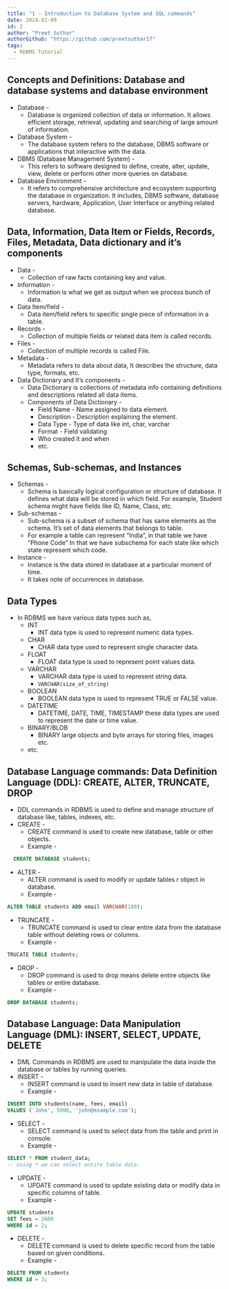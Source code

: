 ```yaml
---
title: "1 - Introduction to Database System and SQL commands"
date: 2024-01-09
id: 2
author: "Preet Suthar"
authorGithub: "https://github.com/preetsuthar17"
tags:
  - RDBMS Tutorial
---
```


## Concepts and Definitions: Database and database systems and database environment

- Database -
  - Database is organized collection of data or information. It allows efficient storage, retrieval, updating and searching of large amount of information.
- Database System -
  - The database system refers to the database, DBMS software or applications that interactive with the data.
- DBMS (Database Management System) -
  - This refers to software designed to define, create, alter, update, view, delete or perform other more queries on database.
- Database Environment -
  - It refers to comprehensive architecture and ecosystem supporting the database in organization. It includes, DBMS software, database servers, hardware, Application, User Interface or anything related database.

## Data, Information, Data Item or Fields, Records, Files, Metadata, Data dictionary and it’s components

- Data -
  - Collection of raw facts containing key and value.
- Information -
  - Information is what we get as output when we process bunch of data.
- Data Item/field -
  - Data item/field refers to specific single piece of information in a table.
- Records -
  - Collection of multiple fields or related data item is called records.
- Files -
  - Collection of multiple records is called File.
- Metadata -
  - Metadata refers to data about data, It describes the structure, data type, formats, etc.
- Data Dictionary and It’s components -
  - Data Dictionary is collections of metadata info containing definitions and descriptions related all data items.
  - Components of Data Dictionary -
    - Field Name - Name assigned to data element.
    - Description - Description explaining the element.
    - Data Type - Type of data like int, char, varchar
    - Format - Field validating
    - Who created it and when
    - etc.

## Schemas, Sub-schemas, and Instances

- Schemas -
  - Schema is basically logical configuration or structure of database. It defines what data will be stored in which field. For example, Student schema might have fields like ID, Name, Class, etc.
- Sub-schemas -
  - Sub-schema is a subset of schema that has same elements as the schema. It’s set of data elements that belongs to table.
  - For example a table can represent “India”, in that table we have “Phone Code” In that we have subschema for each state like which state represent which code.
- Instance -
  - Instance is the data stored in database at a particular moment of time.
  - It takes note of occurrences in database.

## Data Types

- In RDBMS we have various data types such as,
  - INT
    - INT data type is used to represent numeric data types.
  - CHAR
    - CHAR data type used to represent single character data.
  - FLOAT
    - FLOAT data type is used to represent point values data.
  - VARCHAR
    - VARCHAR data type is used to represent string data.
    - `VARCHAR(size_of_string)`
  - BOOLEAN
    - BOOLEAN data type is used to represent TRUE or FALSE value.
  - DATETIME
    - DATETIME, DATE, TIME, TIMESTAMP these data types are used to represent the date or time value.
  - BINARY/BLOB
    - BINARY large objects and byte arrays for storing files, images etc.
  - etc.

## Database Language commands: Data Definition Language (DDL): CREATE, ALTER, TRUNCATE, DROP

- DDL commands in RDBMS is used to define and manage structure of database like, tables, indexes, etc.
- CREATE -
  - CREATE command is used to create new database, table or other objects.
  - Example -

```sql
  CREATE DATABASE students;
```

- ALTER -
  - ALTER command is used to modify or update tables r object in database.
  - Example -

```sql
ALTER TABLE students ADD email VARCHAR(100);
```

- TRUNCATE -
  - TRUNCATE command is used to clear entire data from the database table without deleting rows or columns.
  - Example -

```sql
TRUCATE TABLE students;
```

- DROP -
  - DROP command is used to drop means delete entire objects like tables or entire database.
  - Example -

```sql
DROP DATABASE students;
```

## Database Language: Data Manipulation Language (DML): INSERT, SELECT, UPDATE, DELETE

- DML Commands in RDBMS are used to manipulate the data inside the database or tables by running queries.
- INSERT -
  - INSERT command is used to insert new data in table of database.
  - Example -

```sql
INSERT INTO students(name, fees, email)
VALUES ('John', 5000, 'john@example.com');
```

- SELECT -
  - SELECT command is used to select data from the table and print in console.
  - Example -

```sql
SELECT * FROM student_data;
-- using * we can select entire table data.
```

- UPDATE -
  - UPDATE command is used to update existing data or modify data in specific columns of table.
  - Example -

```sql
UPDATE students
SET fees = 2600
WHERE id = 2;
```

- DELETE -
  - DELETE command is used to delete specific record from the table based on given conditions.
  - Example -

```sql
DELETE FROM students
WhERE id = 3;
```
